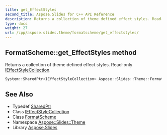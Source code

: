 ```yaml
---
title: get_EffectStyles
second_title: Aspose.Slides for C++ API Reference
description: Returns a collection of theme defined effect styles. Read-only IEffectStyleCollection.
type: docs
weight: 27
url: /cpp/aspose.slides.theme/formatscheme/get_effectstyles/
---
```

## FormatScheme::get_EffectStyles method


Returns a collection of theme defined effect styles. Read-only [IEffectStyleCollection](../../ieffectstylecollection/).

```cpp
System::SharedPtr<IEffectStyleCollection> Aspose::Slides::Theme::FormatScheme::get_EffectStyles() override
```

## See Also

* Typedef [SharedPtr](../../../system/sharedptr/)
* Class [IEffectStyleCollection](../../ieffectstylecollection/)
* Class [FormatScheme](../)
* Namespace [Aspose::Slides::Theme](../../)
* Library [Aspose.Slides](../../../)

